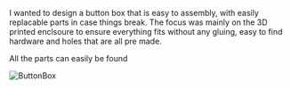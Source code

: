 I wanted to design a button box that is easy to assembly, with easily replacable parts in case things break. The focus was mainly on the 3D printed enclsoure to ensure everything fits without any gluing, easy to find hardware and holes that are all pre made. 

All the parts can easily be found 

![ButtonBox](../assets/images/simracing/20210201_194734.png)